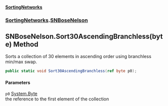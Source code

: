 #### [SortingNetworks](./index.md 'index')
### [SortingNetworks](./SortingNetworks.md 'SortingNetworks').[SNBoseNelson](./SortingNetworks-SNBoseNelson.md 'SortingNetworks.SNBoseNelson')
## SNBoseNelson.Sort30AscendingBranchless(byte) Method
Sorts a collection of 30 elements in ascending order using branchless min/max swap.  
```csharp
public static void Sort30AscendingBranchless(ref byte p0);
```
#### Parameters
<a name='SortingNetworks-SNBoseNelson-Sort30AscendingBranchless(byte)-p0'></a>
`p0` [System.Byte](https://docs.microsoft.com/en-us/dotnet/api/System.Byte 'System.Byte')  
the reference to the first element of the collection  
  
